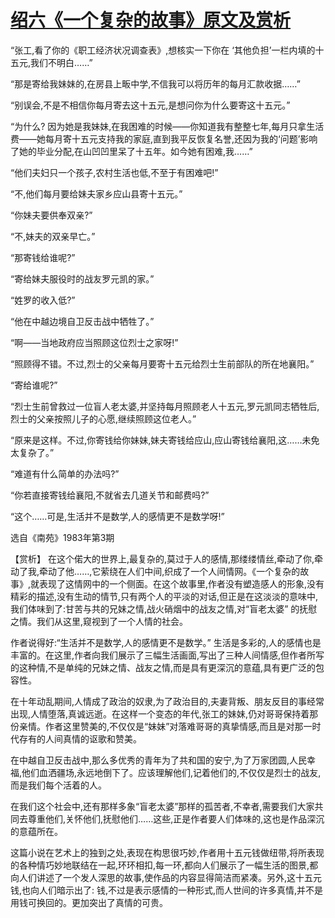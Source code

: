 # [绍六《一个复杂的故事》原文及赏析](https://www.vrrw.net/wx/15131.html)

“张工,看了你的《职工经济状况调查表》,想核实一下你在 ‘其他负担’一栏内填的十五元,我们不明白……”

“那是寄给我妹妹的,在房县上畈中学,不信我可以将历年的每月汇款收据……”

“别误会,不是不相信你每月寄去这十五元,是想问你为什么要寄这十五元。”

“为什么? 因为她是我妹妹,在我困难的时候——你知道我有整整七年,每月只拿生活费——她每月寄十五元支持我的家庭,直到我平反恢复名誉,还因为我的‘问题’影响了她的毕业分配,在山凹凹里呆了十五年。如今她有困难,我……”

“他们夫妇只一个孩子,农村生活也低,不至于有困难吧!”

“不,他们每月要给妹夫家乡应山县寄十五元。”

“你妹夫要供奉双亲?”

“不,妹夫的双亲早亡。”

“那寄钱给谁呢?”

“寄给妹夫服役时的战友罗元凯的家。”

“姓罗的收入低?”

“他在中越边境自卫反击战中牺牲了。”

“啊——当地政府应当照顾这位烈士之家呀!”

“照顾得不错。不过,烈士的父亲每月要寄十五元给烈士生前部队的所在地襄阳。”

“寄给谁呢?”

“烈士生前曾救过一位盲人老太婆,并坚持每月照顾老人十五元,罗元凯同志牺牲后,烈士的父亲按照儿子的心愿,继续照顾这位老人。”

“原来是这样。不过,你寄钱给你妹妹,妹夫寄钱给应山,应山寄钱给襄阳,这……未免太复杂了。”

“难道有什么简单的办法吗?”

“你若直接寄钱给襄阳,不就省去几道关节和邮费吗?”

“这个……可是,生活并不是数学,人的感情更不是数学呀!”

选自《南苑》1983年第3期



【赏析】 在这个偌大的世界上,最复杂的,莫过于人的感情,那缕缕情丝,牵动了你,牵动了我,牵动了他……,它萦绕在人们中间,织成了一个人间情网。《一个复杂的故事》,就表现了这情网中的一个侧面。在这个故事里,作者没有塑造感人的形象,没有精彩的描述,没有生动的情节,只有两个人的平淡的对话,但正是在这淡淡的意味中,我们体味到了:甘苦与共的兄妹之情,战火硝烟中的战友之情,对“盲老太婆” 的抚慰之情。我们从这里,窥视到了一个人情的社会。

作者说得好:“生活并不是数学,人的感情更不是数学。” 生活是多彩的,人的感情也是丰富的。在这里,作者向我们展示了三幅生活画面,写出了三种人间情感,但作者所写的这种情,不是单纯的兄妹之情、战友之情,而是具有更深沉的意蕴,具有更广泛的包容性。

在十年动乱期间,人情成了政治的奴隶,为了政治目的,夫妻背叛、朋友反目的事经常出现,人情堕落,真诚远逝。在这样一个变态的年代,张工的妹妹,仍对哥哥保持着那份亲情。作者这里赞美的,不仅仅是“妹妹”对落难哥哥的真挚情感,而且是对那一时代存有的人间真情的讴歌和赞美。

在中越自卫反击战中,那么多优秀的青年为了共和国的安宁,为了万家团圆,人民幸福,他们血洒疆场,永远地倒下了。应该理解他们,记着他们的,不仅仅是烈士的战友,而是我们每个活着的人。

在我们这个社会中,还有那样多象“盲老太婆”那样的孤苦者,不幸者,需要我们大家共同去尊重他们,关怀他们,抚慰他们……这些,正是作者要人们体味的,这也是作品深沉的意蕴所在。

这篇小说在艺术上的独到之处,表现在构思很巧妙,作者用十五元钱做纽带,将所表现的各种情巧妙地联结在一起,环环相扣,每一环,都向人们展示了一幅生活的图景,都向人们讲述了一个发人深思的故事,使作品的内容显得简洁而紧凑。另外,这十五元钱,也向人们暗示出了: 钱,不过是表示感情的一种形式,而人世间的许多真情,并不是用钱可换回的。更加突出了真情的可贵。

